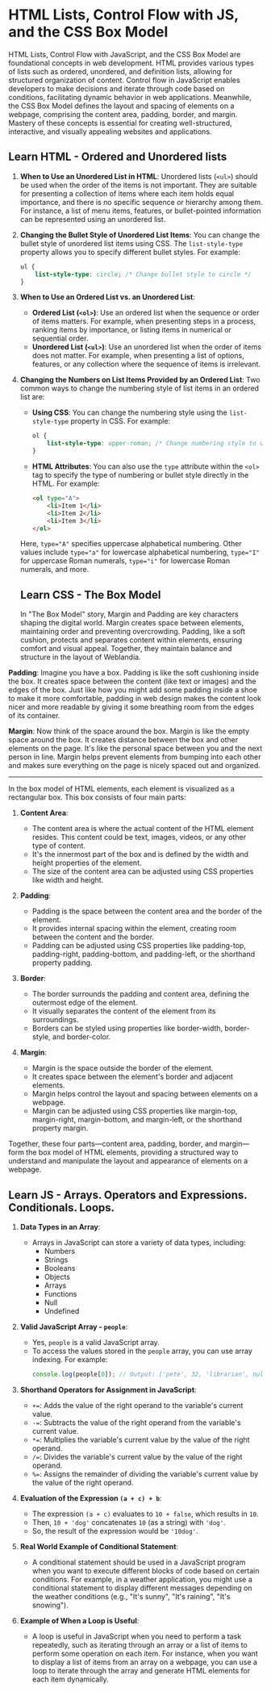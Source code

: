# HTML Lists, Control Flow with JS, and the CSS Box Model

HTML Lists, Control Flow with JavaScript, and the CSS Box Model are foundational concepts in web development. HTML provides various types of lists such as ordered, unordered, and definition lists, allowing for structured organization of content. Control flow in JavaScript enables developers to make decisions and iterate through code based on conditions, facilitating dynamic behavior in web applications. Meanwhile, the CSS Box Model defines the layout and spacing of elements on a webpage, comprising the content area, padding, border, and margin. Mastery of these concepts is essential for creating well-structured, interactive, and visually appealing websites and applications.

## Learn HTML - Ordered and Unordered lists

1. **When to Use an Unordered List in HTML**:
   Unordered lists (`<ul>`) should be used when the order of the items is not important. They are suitable for presenting a collection of items where each item holds equal importance, and there is no specific sequence or hierarchy among them. For instance, a list of menu items, features, or bullet-pointed information can be represented using an unordered list.

2. **Changing the Bullet Style of Unordered List Items**:
   You can change the bullet style of unordered list items using CSS. The `list-style-type` property allows you to specify different bullet styles. For example:
   
   ```css
   ul {
       list-style-type: circle; /* Change bullet style to circle */
   }
   ```

3. **When to Use an Ordered List vs. an Unordered List**:
   - **Ordered List (`<ol>`)**: Use an ordered list when the sequence or order of items matters. For example, when presenting steps in a process, ranking items by importance, or listing items in numerical or sequential order.
   - **Unordered List (`<ul>`)**: Use an unordered list when the order of items does not matter. For example, when presenting a list of options, features, or any collection where the sequence of items is irrelevant.

4. **Changing the Numbers on List Items Provided by an Ordered List**:
   Two common ways to change the numbering style of list items in an ordered list are:
   - **Using CSS**: You can change the numbering style using the `list-style-type` property in CSS. For example:
     
     ```css
     ol {
         list-style-type: upper-roman; /* Change numbering style to uppercase Roman numerals */
     }
     ```

   - **HTML Attributes**: You can also use the `type` attribute within the `<ol>` tag to specify the type of numbering or bullet style directly in the HTML. For example:
     
     ```html
     <ol type="A">
         <li>Item 1</li>
         <li>Item 2</li>
         <li>Item 3</li>
     </ol>
     ```
   
   Here, `type="A"` specifies uppercase alphabetical numbering. Other values include `type="a"` for lowercase alphabetical numbering, `type="I"` for uppercase Roman numerals, `type="i"` for lowercase Roman numerals, and more.

   ## Learn CSS - The Box Model

   In "The Box Model" story, Margin and Padding are key characters shaping the digital world. Margin creates space between elements, maintaining order and preventing overcrowding. Padding, like a soft cushion, protects and separates content within elements, ensuring comfort and visual appeal. Together, they maintain balance and structure in the layout of Weblandia.


**Padding**: Imagine you have a box. Padding is like the soft cushioning inside the box. It creates space between the content (like text or images) and the edges of the box. Just like how you might add some padding inside a shoe to make it more comfortable, padding in web design makes the content look nicer and more readable by giving it some breathing room from the edges of its container.

**Margin**: Now think of the space around the box. Margin is like the empty space around the box. It creates distance between the box and other elements on the page. It's like the personal space between you and the next person in line. Margin helps prevent elements from bumping into each other and makes sure everything on the page is nicely spaced out and organized.

-----

In the box model of HTML elements, each element is visualized as a rectangular box. This box consists of four main parts:

1. **Content Area**:
   - The content area is where the actual content of the HTML element resides. This content could be text, images, videos, or any other type of content.
   - It's the innermost part of the box and is defined by the width and height properties of the element.
   - The size of the content area can be adjusted using CSS properties like width and height.

2. **Padding**:
   - Padding is the space between the content area and the border of the element.
   - It provides internal spacing within the element, creating room between the content and the border.
   - Padding can be adjusted using CSS properties like padding-top, padding-right, padding-bottom, and padding-left, or the shorthand property padding.

3. **Border**:
   - The border surrounds the padding and content area, defining the outermost edge of the element.
   - It visually separates the content of the element from its surroundings.
   - Borders can be styled using properties like border-width, border-style, and border-color.

4. **Margin**:
   - Margin is the space outside the border of the element.
   - It creates space between the element's border and adjacent elements.
   - Margin helps control the layout and spacing between elements on a webpage.
   - Margin can be adjusted using CSS properties like margin-top, margin-right, margin-bottom, and margin-left, or the shorthand property margin.

Together, these four parts—content area, padding, border, and margin—form the box model of HTML elements, providing a structured way to understand and manipulate the layout and appearance of elements on a webpage.

## Learn JS - Arrays. Operators and Expressions. Conditionals. Loops.

1. **Data Types in an Array**:
   - Arrays in JavaScript can store a variety of data types, including:
     - Numbers
     - Strings
     - Booleans
     - Objects
     - Arrays
     - Functions
     - Null
     - Undefined

2. **Valid JavaScript Array - `people`**:
   - Yes, `people` is a valid JavaScript array.
   - To access the values stored in the `people` array, you can use array indexing. For example:
     ```javascript
     console.log(people[0]); // Output: ['pete', 32, 'librarian', null]
     ```

3. **Shorthand Operators for Assignment in JavaScript**:
   - `+=`: Adds the value of the right operand to the variable's current value.
   - `-=`: Subtracts the value of the right operand from the variable's current value.
   - `*=`: Multiplies the variable's current value by the value of the right operand.
   - `/=`: Divides the variable's current value by the value of the right operand.
   - `%=`: Assigns the remainder of dividing the variable's current value by the value of the right operand.

4. **Evaluation of the Expression `(a + c) + b`**:
   - The expression `(a + c)` evaluates to `10 + false`, which results in `10`.
   - Then, `10 + 'dog'` concatenates `10` (as a string) with `'dog'`.
   - So, the result of the expression would be `'10dog'`.

5. **Real World Example of Conditional Statement**:
   - A conditional statement should be used in a JavaScript program when you want to execute different blocks of code based on certain conditions. For example, in a weather application, you might use a conditional statement to display different messages depending on the weather conditions (e.g., "It's sunny", "It's raining", "It's snowing").

6. **Example of When a Loop is Useful**:
   - A loop is useful in JavaScript when you need to perform a task repeatedly, such as iterating through an array or a list of items to perform some operation on each item. For instance, when you want to display a list of items from an array on a webpage, you can use a loop to iterate through the array and generate HTML elements for each item dynamically.
